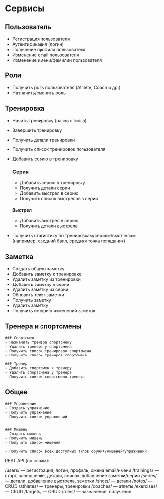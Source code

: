 # Сервисы

## Пользователь
- Регистрация пользователя
- Аутентификация (логин)
- Получение профиля пользователя
- Изменение email пользователя
- Изменение имени/фамилии пользователя

## Роли
- Получить роль пользователя (Athlete, Coach и др.)
- Назначить/сменить роль



## Тренировка
- Начать тренировку (разных типов)
- Завершить тренировку
- Получить детали тренировки
- Получить список тренировок пользователя
- Добавить серию в тренировку

    ### Серия
    - Добавить серию в тренировку
    - Получить детали серии
    - Добавить выстрел в серию
    - Получить список выстрелов в серии



    #### Выстрел
    - Добавить выстрел в серию
    - Получить детали выстрела

- Получить статистику по тренировкам/сериям/выстрелам (например, средний балл, средняя точка попадания)


## Заметка
- Создать общую заметку
- Добавить заметку к тренировке
- Удалить заметку из тренировки
- Добавить заметку к серии
- Удалить заметку из серии
- Обновить текст заметки
- Получить заметку
- Удалить заметку
- Получить историю изменений заметок


## Тренера и спортсмены

    ### Спортсмен
    - Назначить тренера спортсмену
    - Удалить тренера у спортсмена
    - Получить список тренировок спортсмена
    - Получить список тренеров спортсмена

    ### Тренер 
    - Добавить спортсмен к тренеру
    - Удалить спортсмена у тренера
    - Получить список спортсменв тренера

## Общее

    ### Упражнение
    - Создать упражнение
    - Получить упражнение
    - Получить список упражнений


    ### Мишень
    - Создать мишень
    - Получить мишень
    - Получить список мишеней

    - Получить список всех доступных типов оружия/мишеней/упражнений






REST API (по слоям):

/users/ — регистрация, логин, профиль, смена email/имени
/trainings/ — старт, завершение, детали, список, добавление заметки/серии
/series/ — детали, добавление выстрела, заметки
/shots/ — детали
/notes/ — CRUD
/athletes/ — тренеры, тренировки
/coaches/ — атлеты
/exercises/ — CRUD
/targets/ — CRUD
/roles/ — назначение, получение